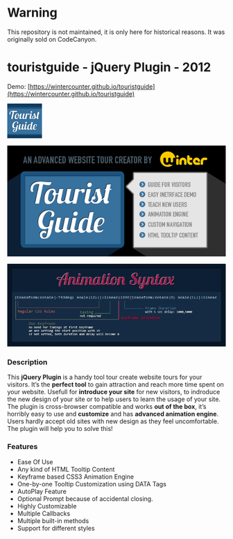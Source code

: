 # Warning

This repository is not maintained, it is only here for historical reasons. It was originally sold on CodeCanyon.

# touristguide - jQuery Plugin - 2012

Demo: [https://wintercounter.github.io/touristguide](https://wintercounter.github.io/touristguide)

![80.png](80.png)

![big-cover2.png](big-cover2.png)

![anim_syntax.png](anim_syntax.png)

<h3>Description</h3>
This <strong>jQuery Plugin</strong> is a handy tool tour create website tours for your visitors. It&#8217;s the <strong>perfect tool</strong> to gain attraction and reach more time spent on your website. Usefull for <strong>introduce your site</strong> for new visitors, to indroduce the new design of your site or to help users to learn the usage of your site. The plugin is cross-browser compatible and works <strong>out of the box</strong>, it&#8217;s horribly easy to use and <strong>customize</strong> and has  <strong>advanced animation engine</strong>. Users hardly accept old sites with new design as they feel uncomfortable. The plugin will help you to solve this!

<h3>Features</h3>
<ul>
<li>Ease Of Use</li>
<li>Any kind of HTML Tooltip Content</li>
<li>Keyframe based CSS3 Animation Engine</li>
<li>One-by-one Tooltip Customization using DATA Tags</li>
<li>AutoPlay Feature</li>
<li>Optional Prompt because of accidental closing.</li>
<li>Highly Customizable</li>
<li>Multiple Callbacks</li>
<li>Multiple built-in methods</li>
<li>Support for different styles</li>
</ul>